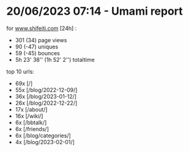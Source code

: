 # 20/06/2023 07:14 - Umami report
for www.shifeiti.com [24h] :

 - 301 (34) page views
 - 90 (-47) uniques
 - 59 (-45) bounces
 - 5h 23' 38'' (1h 52' 2'') totaltime


top 10 urls:
 - 69x [/]
 - 55x [/blog/2022-12-09/]
 - 36x [/blog/2023-01-12/]
 - 26x [/blog/2022-12-22/]
 - 17x [/about/]
 - 16x [/wiki/]
 - 6x [/bbtalk/]
 - 6x [/friends/]
 - 6x [/blog/categories/]
 - 4x [/blog/2023-02-01/]


